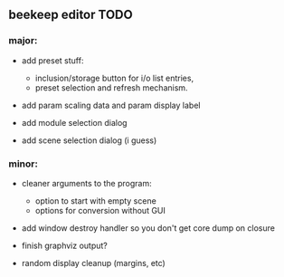 ## beekeep editor TODO

### major:

- add preset stuff: 
  - inclusion/storage button for i/o list entries, 
  - preset selection and refresh mechanism.

- add param scaling data and param display label

- add module selection dialog

- add scene selection dialog (i guess)

### minor:

- cleaner arguments to the program:
  - option to start with empty scene
  - options for conversion without GUI

- add window destroy handler so you don't get core dump on closure

- finish graphviz output?

- random display cleanup (margins, etc)
